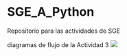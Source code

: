 # SGE_A_Python
Repositorio para las actividades de SGE 

diagramas de flujo de la Actividad 3
<img src="img/">
